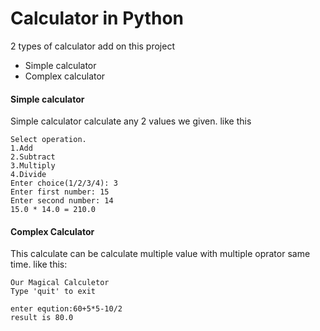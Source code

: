 # Calculator in Python
2 types of calculator add on this project 
- Simple calculator
- Complex calculator

#### Simple calculator
Simple calculator calculate any 2 values we given. like this 
```
Select operation.
1.Add
2.Subtract
3.Multiply
4.Divide
Enter choice(1/2/3/4): 3
Enter first number: 15
Enter second number: 14
15.0 * 14.0 = 210.0
```
#### Complex Calculator
This calculate can be calculate multiple value with multiple oprator same time. like this:
```
Our Magical Calculetor
Type 'quit' to exit

enter eqution:60+5*5-10/2
result is 80.0
```

